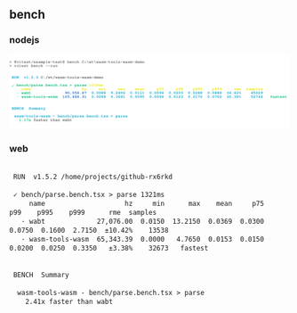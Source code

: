 
## bench

### nodejs
<div align="center">
	<a href="https://github.com/ahaoboy/neofetch">
		<img src="assets/bench-node.svg">
	</a>
</div>

### web
```

 RUN  v1.5.2 /home/projects/github-rx6rkd

 ✓ bench/parse.bench.tsx > parse 1321ms
     name                    hz     min      max    mean     p75     p99    p995    p999      rme  samples
   · wabt             27,076.00  0.0150  13.2150  0.0369  0.0300  0.0750  0.1600  2.7150  ±10.42%    13538
   · wasm-tools-wasm  65,343.39  0.0000   4.7650  0.0153  0.0150  0.0200  0.0250  0.3350   ±3.38%    32673   fastest


 BENCH  Summary

  wasm-tools-wasm - bench/parse.bench.tsx > parse
    2.41x faster than wabt


```
